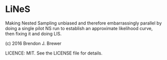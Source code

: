 LiNeS
=====

Making Nested Sampling unbiased
and therefore embarrassingly parallel
by doing a single pilot NS run to
establish an approximate likelihood curve,
then fixing it and doing LIS.

(c) 2016 Brendon J. Brewer

LICENCE: MIT. See the LICENSE file for details.

